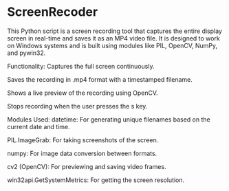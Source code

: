 # ScreenRecoder
This Python script is a screen recording tool that captures the entire display screen in real-time and saves it as an MP4 video file. It is designed to work on Windows systems and is built using modules like PIL, OpenCV, NumPy, and pywin32.

Functionality:
Captures the full screen continuously.

Saves the recording in .mp4 format with a timestamped filename.

Shows a live preview of the recording using OpenCV.

Stops recording when the user presses the s key.

Modules Used:
datetime: For generating unique filenames based on the current date and time.

PIL.ImageGrab: For taking screenshots of the screen.

numpy: For image data conversion between formats.

cv2 (OpenCV): For previewing and saving video frames.

win32api.GetSystemMetrics: For getting the screen resolution.
